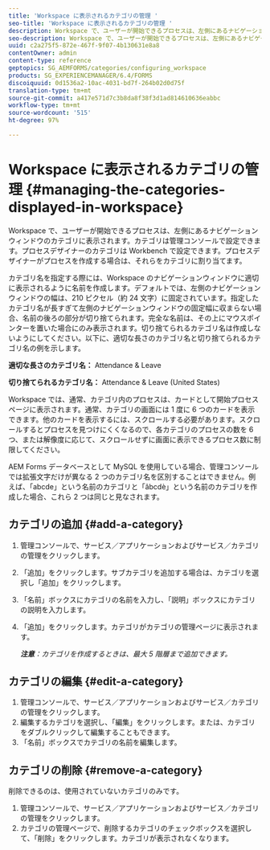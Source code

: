 ```yaml
---
title: 'Workspace に表示されるカテゴリの管理 '
seo-title: 'Workspace に表示されるカテゴリの管理 '
description: Workspace で、ユーザーが開始できるプロセスは、左側にあるナビゲーションウィンドウのカテゴリに表示されます。Workspace に表示されるこれらのカテゴリの管理方法について説明します。
seo-description: Workspace で、ユーザーが開始できるプロセスは、左側にあるナビゲーションウィンドウのカテゴリに表示されます。Workspace に表示されるこれらのカテゴリの管理方法について説明します。
uuid: c2a275f5-872e-467f-9f07-4b130631e8a8
contentOwner: admin
content-type: reference
geptopics: SG_AEMFORMS/categories/configuring_workspace
products: SG_EXPERIENCEMANAGER/6.4/FORMS
discoiquuid: 0d1536a2-10ac-4031-bd7f-264b02d0d75f
translation-type: tm+mt
source-git-commit: a417e571d7c3b8da8f38f3d1ad814610636eabbc
workflow-type: tm+mt
source-wordcount: '515'
ht-degree: 97%

---
```



# Workspace に表示されるカテゴリの管理 {#managing-the-categories-displayed-in-workspace}

Workspace で、ユーザーが開始できるプロセスは、左側にあるナビゲーションウィンドウのカテゴリに表示されます。カテゴリは管理コンソールで設定できます。プロセスデザイナーのカテゴリは Workbench で設定できます。プロセスデザイナーがプロセスを作成する場合は、それらをカテゴリに割り当てます。

カテゴリ名を指定する際には、Workspace のナビゲーションウィンドウに適切に表示されるように名前を作成します。デフォルトでは、左側のナビゲーションウィンドウの幅は、210 ピクセル（約 24 文字）に固定されています。指定したカテゴリ名が長すぎて左側のナビゲーションウィンドウの固定幅に収まらない場合、名前の後ろの部分が切り捨てられます。完全な名前は、その上にマウスポインターを置いた場合にのみ表示されます。切り捨てられるカテゴリ名は作成しないようにしてください。以下に、適切な長さのカテゴリ名と切り捨てられるカテゴリ名の例を示します。

**適切な長さのカテゴリ名：** Attendance &amp; Leave

**切り捨てられるカテゴリ名：** Attendance &amp; Leave (United States)

Workspace では、通常、カテゴリ内のプロセスは、カードとして開始プロセスページに表示されます。通常、カテゴリの画面には 1 度に 6 つのカードを表示できます。他のカードを表示するには、スクロールする必要があります。スクロールするとプロセスを見つけにくくなるので、各カテゴリのプロセスの数を 6 つ、または解像度に応じて、スクロールせずに画面に表示できるプロセス数に制限してください。

AEM Forms データベースとして MySQL を使用している場合、管理コンソールでは拡張文字だけが異なる 2 つのカテゴリ名を区別することはできません。例えば、「abcde」という名前のカテゴリと「âbcdè」という名前のカテゴリを作成した場合、これら 2 つは同じと見なされます。

## カテゴリの追加  {#add-a-category}

1. 管理コンソールで、サービス／アプリケーションおよびサービス／カテゴリの管理をクリックします。
1. 「追加」をクリックします。サブカテゴリを追加する場合は、カテゴリを選択し「追加」をクリックします。
1. 「名前」ボックスにカテゴリの名前を入力し、「説明」ボックスにカテゴリの説明を入力します。
1. 「追加」をクリックします。カテゴリがカテゴリの管理ページに表示されます。

   ***注意&#x200B;**：カテゴリを作成するときは、最大 5 階層まで追加できます。*

## カテゴリの編集 {#edit-a-category}

1. 管理コンソールで、サービス／アプリケーションおよびサービス／カテゴリの管理をクリックします。
1. 編集するカテゴリを選択し、「編集」をクリックします。または、カテゴリをダブルクリックして編集することもできます。
1. 「名前」ボックスでカテゴリの名前を編集します。

## カテゴリの削除  {#remove-a-category}

削除できるのは、使用されていないカテゴリのみです。

1. 管理コンソールで、サービス／アプリケーションおよびサービス／カテゴリの管理をクリックします。
1. カテゴリの管理ページで、削除するカテゴリのチェックボックスを選択して、「削除」をクリックします。カテゴリが表示されなくなります。

